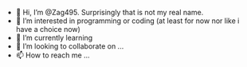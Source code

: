 - 👋 Hi, I’m @Zag495. Surprisingly that is not my real name.
- 👀 I’m interested in programming or coding (at least for now nor like i have a choice now)
- 🌱 I’m currently learning 
- 💞️ I’m looking to collaborate on ...
- 📫 How to reach me ...

<!---
Zag495/Zag495 is a ✨ special ✨ repository because its `README.md` (this file) appears on your GitHub profile.
You can click the Preview link to take a look at your changes.
--->
